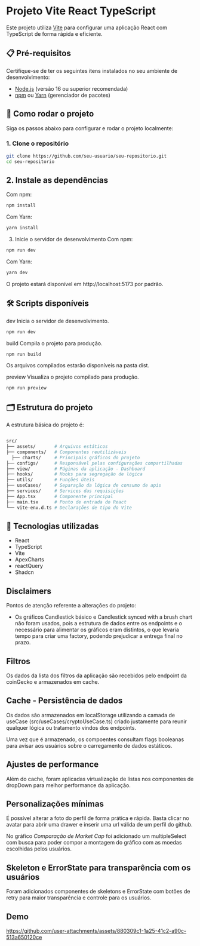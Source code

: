 # Projeto Vite React TypeScript

Este projeto utiliza [Vite](https://vitejs.dev/) para configurar uma aplicação React com TypeScript de forma rápida e eficiente.

## 📋 Pré-requisitos

Certifique-se de ter os seguintes itens instalados no seu ambiente de desenvolvimento:

- [Node.js](https://nodejs.org/) (versão 16 ou superior recomendada)
- [npm](https://www.npmjs.com/) ou [Yarn](https://yarnpkg.com/) (gerenciador de pacotes)

## 🚀 Como rodar o projeto

Siga os passos abaixo para configurar e rodar o projeto localmente:

### 1. Clone o repositório

```bash
git clone https://github.com/seu-usuario/seu-repositorio.git
cd seu-repositorio
```
## 2. Instale as dependências
Com npm:
```bash
npm install
```
Com Yarn:
```bash
yarn install
```
3. Inicie o servidor de desenvolvimento
Com npm:
```bash
npm run dev
```
Com Yarn:
```bash
yarn dev
```
O projeto estará disponível em http://localhost:5173 por padrão.

## 🛠️ Scripts disponíveis
dev
Inicia o servidor de desenvolvimento.

```bash
npm run dev
```
build
Compila o projeto para produção.

```bash
npm run build
````

Os arquivos compilados estarão disponíveis na pasta dist.

preview
Visualiza o projeto compilado para produção.

```bash
npm run preview
```

## 🗂️ Estrutura do projeto
A estrutura básica do projeto é:

```bash

src/
├── assets/       # Arquivos estáticos
├── components/   # Componentes reutilizáveis
  ├── charts/     # Principais gráficos do projeto
├── configs/      # Responsável pelas configurações compartilhadas
├── view/         # Páginas da aplicação - Dashboard
├── hooks/        # Hooks para segregação de lógica 
├── utils/        # Funções úteis
├── useCases/     # Separação da lógica de consumo de apis
├── services/     # Services das requisições
├── App.tsx       # Componente principal
├── main.tsx      # Ponto de entrada do React
└── vite-env.d.ts # Declarações de tipo do Vite
```

## 🧪 Tecnologias utilizadas
- React
- TypeScript
- Vite
- ApexCharts
- reactQuery
- Shadcn

## Disclaimers
Pontos de atenção referente a alterações do projeto:
- Os gráficos Candlestick básico e Candlestick synced with a brush chart não foram usados, pois a estrutura de dados entre os endpoints e o necessário para alimentar os gráficos eram distintos, o que levaria tempo para criar uma factory, podendo prejudicar a entrega final no prazo.

## Filtros
Os dados da lista dos filtros da aplicação são recebidos pelo endpoint da coinGecko e armazenados em cache.


## Cache - Persistência de dados
Os dados são armazenados em localStorage utilizando a camada de useCase (src/useCases/cryptoUseCase.ts) criado justamente para reunir qualquer lógica ou tratamento vindos dos endpoints.

Uma vez que é armazenado, os compoentes consultam flags booleanas para avisar aos usuários sobre o carregamento de dados estáticos.

## Ajustes de performance
Além do cache, foram aplicadas virtualização de listas nos componentes de dropDown para melhor performance da aplicação.

## Personalizações mínimas
É possível alterar a foto do perfil de forma prática e rápida. Basta clicar no avatar para abrir uma drawer e inserir uma url válida de um perfil do github.

No gráfico *Comparação de Market Cap* foi adicionado um multipleSelect com busca para poder compor a montagem do gráfico com as moedas escolhidas pelos usuários.

## Skeleton e ErrorState para transparência com os usuários
Foram adicionados componentes de skeletons e ErrorState com botões de retry para maior transparência e controle para os usuários.

## Demo
https://github.com/user-attachments/assets/880309c1-1a25-41c2-a90c-513a650120ce
